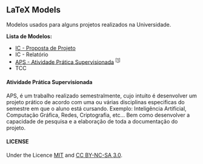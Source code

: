 ## LaTeX Models
Modelos usados para alguns projetos realizados na Universidade.

**Lista de Modelos:**
- [IC - Proposta de Projeto](https://github.com/fcschmidt/latex-models/tree/master/ic-pre-projeto-model)
- IC - Relatório
- [APS - Atividade Prática Supervisionada](https://github.com/fcschmidt/latex-models/tree/master/aps-model) <sup>[[1](#atividade-prática-supervisionada)]</sup>
- TCC



#### Atividade Prática Supervisionada
APS, é um trabalho realizado semestralmente, cujo intuito é desenvolver um projeto prático de acordo com uma ou várias disciplinas especificas do semestre em que o aluno está cursando. Exemplo: Inteligência Artificial, Computação Gráfica, Redes, Criptografia, etc...
Bem como desenvolver a capacidade de pesquisa e a elaboração de toda a documentação do projeto.



#### LICENSE
Under the Licence [MIT](https://opensource.org/licenses/MIT) and [CC BY-NC-SA 3.0](http://creativecommons.org/licenses/by-nc-sa/3.0/).